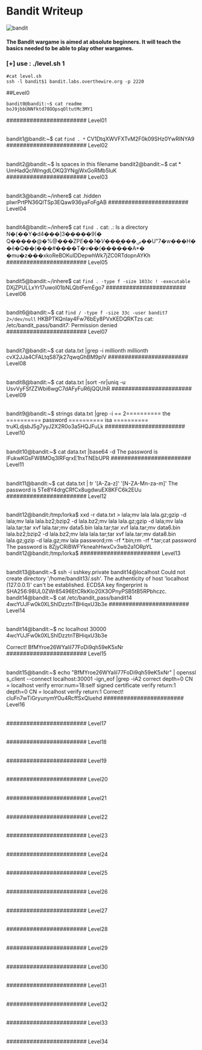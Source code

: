 # Bandit Writeup

![bandit](https://cdn-images-1.medium.com/max/1600/1*VLXFzVtGx16B1iH81bcTPw.png)
#### The Bandit wargame is aimed at absolute beginners. It will teach the basics needed to be able to play other wargames.

### [+] use : ./level.sh 1
```
#cat level.sh
ssh -l bandit$1 bandit.labs.overthewire.org -p 2220
```
##Level0
```
bandit0@bandit:~$ cat readme
boJ9jbbUNNfktd78OOpsqOltutMc3MY1
```
########################
Level01
######
bandit1@bandit:~$ cat `find . *`
CV1DtqXWVFXTvM2F0k09SHz0YwRINYA9
########################
Level02
######
bandit2@bandit:~$ ls
spaces in this filename
bandit2@bandit:~$ cat *
UmHadQclWmgdLOKQ3YNgjWxGoRMb5luK
########################
Level03
######
bandit3@bandit:~/inhere$ cat .hidden
pIwrPrtPN36QITSp3EQaw936yaFoFgAB
########################
Level04
######
bandit4@bandit:~/inhere$ cat `find .`
cat: .: Is a directory
N�{��Y�d4���]3�����9(�
Q�����@�%@���ZP*E��1�V���̫*���ۻ��U"7�w���H��ê�Q��(���#����T�v��(�ִ�����A*�
�mu�z���хkoReBOKuIDDepwhWk7jZC0RTdopnAYKh
########################
Level05
######
bandit5@bandit:~/inhere$ cat `find . -type f -size 1033c ! -executable`
DXjZPULLxYr17uwoI01bNLQbtFemEgo7
########################
Level06
######
bandit6@bandit:~$ cat `find / -type f -size 33c -user bandit7 2>/dev/null`
HKBPTKQnIay4Fw76bEy8PVxKEDQRKTzs
cat: /etc/bandit_pass/bandit7: Permission denied
########################
Level07
######
bandit7@bandit:~$ cat data.txt |grep -i millionth
millionth	cvX2JJa4CFALtqS87jk27qwqGhBM9plV
########################
Level08
######
bandit8@bandit:~$ cat data.txt |sort -nr|uniq -u
UsvVyFSfZZWbi6wgC7dAFyFuR6jQQUhR
########################
Level09
######
bandit9@bandit:~$ strings data.txt |grep -i ==
2========== the
========== password
========== isa
========== truKLdjsbJ5g7yyJ2X2R0o3a5HQJFuLk
########################
Level10
######
bandit10@bandit:~$ cat data.txt |base64 -d
The password is IFukwKGsFW8MOq3IRFqrxE1hxTNEbUPR
########################
Level11
######
bandit11@bandit:~$ cat data.txt | tr '[A-Za-z]' '[N-ZA-Mn-za-m]'
The password is 5Te8Y4drgCRfCx8ugdwuEX8KFC6k2EUu
########################
Level12
######
bandit12@bandit:/tmp/lorka$ xxd -r data.txt > lala;mv lala lala.gz;gzip -d lala;mv lala lala.bz2;bzip2 -d lala.bz2;mv lala lala.gz;gzip -d lala;mv lala lala.tar;tar xvf lala.tar;mv data5.bin lala.tar;tar xvf lala.tar;mv data6.bin lala.bz2;bzip2 -d lala.bz2;mv lala lala.tar;tar xvf lala.tar;mv data8.bin lala.gz;gzip -d lala.gz;mv lala password;rm -rf *.bin;rm -rf *.tar;cat password
The password is 8ZjyCRiBWFYkneahHwxCv3wb2a1ORpYL
bandit12@bandit:/tmp/lorka$
########################
Level13
######
bandit13@bandit:~$ ssh -i sshkey.private bandit14@localhost
Could not create directory '/home/bandit13/.ssh'.
The authenticity of host 'localhost (127.0.0.1)' can't be established.
ECDSA key fingerprint is SHA256:98UL0ZWr85496EtCRkKlo20X3OPnyPSB5tB5RPbhczc.
bandit14@bandit:~$ cat /etc/bandit_pass/bandit14
4wcYUJFw0k0XLShlDzztnTBHiqxU3b3e
########################
Level14
######
bandit14@bandit:~$ nc localhost 30000
4wcYUJFw0k0XLShlDzztnTBHiqxU3b3e

Correct!
BfMYroe26WYalil77FoDi9qh59eK5xNr
########################
Level15
######
bandit15@bandit:~$ echo "BfMYroe26WYalil77FoDi9qh59eK5xNr" | openssl s_client --connect localhost:30001 -ign_eof |grep -iA2 correct
depth=0 CN = localhost
verify error:num=18:self signed certificate
verify return:1
depth=0 CN = localhost
verify return:1
Correct!
cluFn7wTiGryunymYOu4RcffSxQluehd
########################
Level16
######

########################
Level17
######

########################
Level18
######

########################
Level19
######

########################
Level20
######

########################
Level21
######

########################
Level22
######

########################
Level23
######

########################
Level24
######

########################
Level25
######

########################
Level26
######

########################
Level27
######

########################
Level28
######

########################
Level29
######

########################
Level30
######

########################
Level31
######

########################
Level32
######

########################
Level33
######

########################
Level34
######

